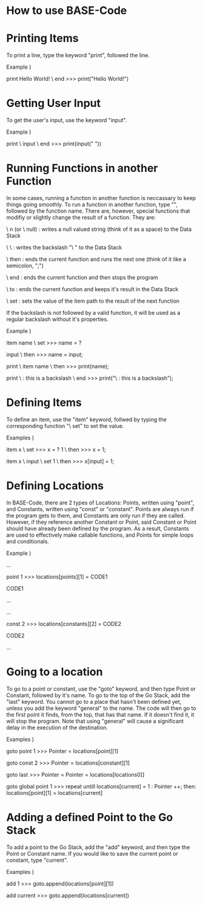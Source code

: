 # How to use BASE-Code

# Printing Items 

To print a line, type the keyword "print", followed the line.

Example )

print Hello World! \ end >>> print("Hello World!")

# Getting User Input 

To get the user's input, use the keyword "input".

Example ) 

print \ input \ end >>> print(input(" "))

# Running Functions in another Function

In some cases, running a function in another function is neccassary to keep things going smoothly. To run a function in another function, type "\", followed by the function name. There are, however, special functions that modifiy or slightly change the result of a function. They are:

\ n (or \ null) : writes a null valued string (think of it as a space) to the Data Stack

\ \ : writes the backslash "\ " to the Data Stack

\ then : ends the current function and runs the next one (think of it like a semicolon, ";")

\ end : ends the current function and then stops the program

\ to : ends the current function and keeps it's result in the Data Stack

\ set : sets the value of the item path to the result of the next function

If the backslash is not followed by a valid function, it will be used as a regular backslash without it's properties.

Example )

item name \ set >>> name = ?

   input \ then >>> name = input; 

print \ item name \ then >>> print(name);

print \ : this is a backslash \ end >>> print("\ : this is a backslash");

# Defining Items 

To define an item, use the "item" keyword, follwed by typing the corresponding function "\ set" to set the value.

Examples ) 

item x \ set >>> x = ?
  1 \ then >>> x = 1;

item x \ input \ set 
  1 \ then >>> x[input] = 1;

# Defining Locations

In BASE-Code, there are 2 types of Locations: Points, written using "point", and Constants, written using "const" or "constant". Points are always run if the program gets to them, and Constants are only run if they are called. However, if they reference another Constant or Point, said Constant or Point should have already been defined by the program.
As a result, Constants are used to effectively make callable functions, and Points for simple loops and conditionals.

Example )

... 

point 1 >>> locations[points][1] = CODE1

CODE1

...


...

const 2 >>> locations[constants][2] = CODE2

CODE2

...

# Going to a location 

To go to a point or constant, use the "goto" keyword, and then type Point or Constant, followed by it's name. To go to the top of the Go Stack, add the "last" keyword. You cannot go to a place that hasn't been defined yet, unless you add the keyword "general" to the name. The code will then go to the first point it finds, from the top, that has that name. If it doesn't find it, it will stop the program. Note that using "general" will cause a significant delay in the execution of the destination.

Examples )

goto point 1 >>> Pointer = locations[point][1]

goto const 2 >>> Pointer = locations[constant][1]

goto last >>> Pointer = Pointer = locations[locations0]]

goto global point 1 >>> repeat untill locations[current] = 1 : Pointer ++; then: locations[point][1] = locations[current]

# Adding a defined Point to the Go Stack 

To add a point to the Go Stack, add the "add" keyword, and then type the Point or Constant name. If you would like to save the current point or constant, type "current".

Examples ) 

add 1 >>> goto.append(locations[point][1]) 

add current >>> goto.append(locations[current])
